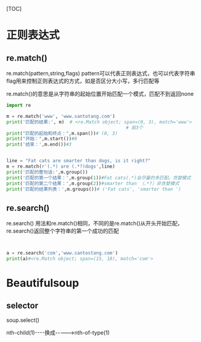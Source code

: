 [TOC]

# 正则表达式

## re.match()

re.match(pattern,string,flags) pattern可以代表正则表达式，也可以代表字符串
flag用来控制正则表达式的方式，如是否区分大小写，多行匹配等

re.match()的意思是从字符串的起始位置开始匹配一个模式，匹配不到返回none

```python
import re

m = re.match('www', 'www.santotang.com')
print('匹配的结果:', m)  # <re.Match object; span=(0, 3), match='www'>
                                            # 前3个
print("匹配的起始和终点：",m.span())# (0, 3)
print("开始：",m.start())#0
print('结束：',m.end())#3
```

```python

line = "Fat cats are smarter than dogs, is it right?"
m = re.match(r'(.*) are (.*?)dogs',line)
print('匹配的整句话:',m.group())
print('匹配的第一个结果：',m.group(1))#Fat cats(.*)会尽量的多匹配。贪婪模式
print('匹配的第二个结果：',m.group(2))#smarter than （.*?）非贪婪模式
print('匹配的结果列表：',m.groups())# ('Fat cats', 'smarter than ')
```

## re.search()

re.search() 用法和re.match()相同，不同的是re.match()从开头开始匹配，re.search()返回整个字符串的第一个成功的匹配

```python


a = re.search('com','www.santostang.com')
print(a)#<re.Match object; span=(15, 18), match='com'>
```

# Beautifulsoup

## selector

soup.select()

nth-child(1)----换成----->nth-of-type(1)
